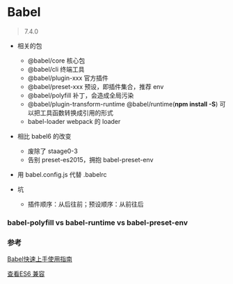 # Babel 

> 7.4.0

- 相关的包
  - @babel/core 核心包
  - @babel/cli 终端工具
  - @babel/plugin-xxx 官方插件
  - @babel/preset-xxx 预设，即插件集合，推荐 env
  - @babel/polyfill 补丁，会造成全局污染
  - @babel/plugin-transform-runtime @babel/runtime(**npm install -S**) 可以把工具函数转换成引用的形式
  - babel-loader webpack 的 loader
- 相比 babel6 的改变
  - 废除了 staage0-3
  - 告别 preset-es2015，拥抱 babel-preset-env
- 用 babel.config.js 代替 .babelrc  
  
- 坑
  - 插件顺序：从后往前；预设顺序：从前往后 



### babel-polyfill vs babel-runtime vs babel-preset-env





### 参考

[Babel快速上手使用指南](https://juejin.im/post/5cf45f9f5188254032204df1#heading-6)

[查看ES6 兼容]([http://kangax.github.io/compat-table/es6/](http://kangax.github.io/compat-table/es6/))

